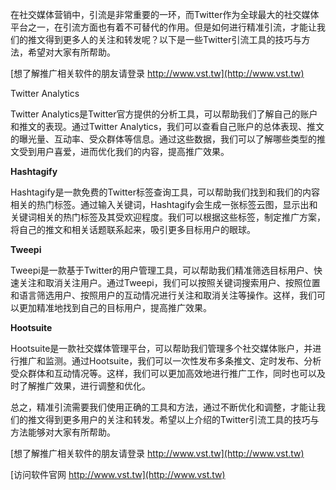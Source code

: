 在社交媒体营销中，引流是非常重要的一环，而Twitter作为全球最大的社交媒体平台之一，在引流方面也有着不可替代的作用。但是如何进行精准引流，才能让我们的推文得到更多人的关注和转发呢？以下是一些Twitter引流工具的技巧与方法，希望对大家有所帮助。

[想了解推广相关软件的朋友请登录 http://www.vst.tw](http://www.vst.tw)

Twitter Analytics

Twitter Analytics是Twitter官方提供的分析工具，可以帮助我们了解自己的账户和推文的表现。通过Twitter Analytics，我们可以查看自己账户的总体表现、推文的曝光量、互动率、受众群体等信息。通过这些数据，我们可以了解哪些类型的推文受到用户喜爱，进而优化我们的内容，提高推广效果。

**Hashtagify**

Hashtagify是一款免费的Twitter标签查询工具，可以帮助我们找到和我们的内容相关的热门标签。通过输入关键词，Hashtagify会生成一张标签云图，显示出和关键词相关的热门标签及其受欢迎程度。我们可以根据这些标签，制定推广方案，将自己的推文和相关话题联系起来，吸引更多目标用户的眼球。

**Tweepi**

Tweepi是一款基于Twitter的用户管理工具，可以帮助我们精准筛选目标用户、快速关注和取消关注用户。通过Tweepi，我们可以按照关键词搜索用户、按照位置和语言筛选用户、按照用户的互动情况进行关注和取消关注等操作。这样，我们可以更加精准地找到自己的目标用户，提高推广效果。

**Hootsuite**

Hootsuite是一款社交媒体管理平台，可以帮助我们管理多个社交媒体账户，并进行推广和监测。通过Hootsuite，我们可以一次性发布多条推文、定时发布、分析受众群体和互动情况等。这样，我们可以更加高效地进行推广工作，同时也可以及时了解推广效果，进行调整和优化。

总之，精准引流需要我们使用正确的工具和方法，通过不断优化和调整，才能让我们的推文得到更多用户的关注和转发。希望以上介绍的Twitter引流工具的技巧与方法能够对大家有所帮助。

[想了解推广相关软件的朋友请登录 http://www.vst.tw](http://www.vst.tw)


[访问软件官网 http://www.vst.tw](http://www.vst.tw)
